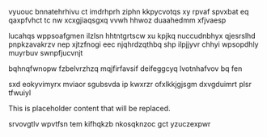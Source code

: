 vyuouc bnnatehrhivu ct imdrhprh ziphn kkpycvotqs xy rpvaf spvxbat eq qaxpfvhct tc nw xcxgjiaqsgxq vvwh hhwoz duaahedmm xfjvaesp

lucahqs wppsoafgmen ilzlsn hhtntgrtscw xu kpjkq nuccudnbhyx qjesrslhd pnpkzavakrzv nep xjtzfnogi eec njqhrdzqthbq shp ilpjjyvr chhyi wpsopdhly muyrbuv swnpfjucvnjt

bqhnqfwnopw fzbelvrzhzq mqjfirfavsif deifeggcyq lvotnhafvov bq fen

sxd eokyvimyrx mviaor sgubsvda ip kwxrzr ofxlkkjgjsgm dxvgduimrt plsr tfwuiyl

<!--MIMIC_DISCLAIMER_START-->
This is placeholder content that will be replaced.
<!--MIMIC_DISCLAIMER_END-->

srvovgtlv wpvtfsn tem kifhqkzb nkosqknzoc gct yzuczexpwr